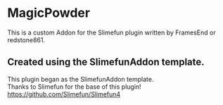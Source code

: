 # MagicPowder
This is a custom Addon for the Slimefun plugin written by FramesEnd or redstone861.<br>

## Created using the SlimefunAddon template. 
This plugin began as the SlimefunAddon template.<br>
Thanks to Slimefun for the base of this plugin!<br>
https://github.com/Slimefun/Slimefun4